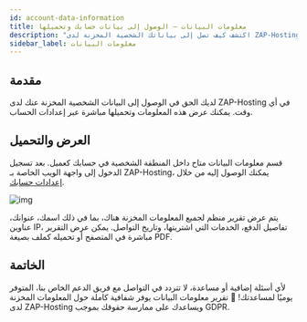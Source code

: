 ```yaml
---
id: account-data-information
title: معلومات البيانات – الوصول إلى بيانات حسابك وتحميلها
description: "اكتشف كيف تصل إلى بياناتك الشخصية المخزنة لدى ZAP-Hosting لمزيد من الشفافية والتحكم الكامل → تعرّف أكثر الآن"
sidebar_label: معلومات البيانات
---
```




## مقدمة

لديك الحق في الوصول إلى البيانات الشخصية المخزنة عنك لدى ZAP-Hosting في أي وقت. يمكنك عرض هذه المعلومات وتحميلها مباشرة عبر إعدادات الحساب.

## العرض والتحميل

قسم معلومات البيانات متاح داخل المنطقة الشخصية في حسابك كعميل. بعد تسجيل الدخول إلى واجهة الويب الخاصة بـ ZAP-Hosting، يمكنك الوصول إليه من خلال [إعدادات حسابك](https://zap-hosting.com/en/customer/home/profile/).

![img](https://screensaver01.zap-hosting.com/index.php/s/An9RLWyBjg4LWka/preview)

يتم عرض تقرير منظم لجميع المعلومات المخزنة هناك، بما في ذلك اسمك، عنوانك، عناوين IP، تفاصيل الدفع، الخدمات التي اشتريتها، وتاريخ التواصل. يمكن عرض التقرير مباشرة في المتصفح أو تحميله كملف بصيغة PDF.

## الخاتمة

لأي أسئلة إضافية أو مساعدة، لا تتردد في التواصل مع فريق الدعم الخاص بنا، المتوفر يوميًا لمساعدتك! 🙂 تقرير معلومات البيانات يوفر شفافية كاملة حول المعلومات المخزنة لدى ZAP-Hosting ويساعدك على ممارسة حقوقك بموجب GDPR.